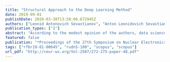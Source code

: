 ```yaml
---
title: "Structural Approach to the Deep Learning Method"
date: 2019-09-01
publishDate: 2020-03-30T13:58:06.672945Z
authors: ["Leonid Antonovich Sevastianov", "Anton Leonidovich Sevastianov", "Edik Artashevich Ayrjan", "Anna Vladislavovna Korolkova", "Dmitry Sergeevich Kulyabov", "Imrikh Pokorny"]
publication_types: ["1"]
abstract: "According to the modest opinion of the authors, data science, machine learning, neural networks are extremely relevant areas of science. Around them there was an expectation that attracted lovers of quick results. This does not detract from the importance and benefit of these areas of science. In the paper, the authors took an attempt to briefly describe their experience in organizing work with data analysis using neural networks and machine learning methods."
featured: false
publication: "*Proceedings of the 27th Symposium on Nuclear Electronics and Computing (NEC-2019)*"
tags: ["rfbr19-01-00645", "rudn5-100", "scopus", "scopus"]
url_pdf: "http://ceur-ws.org/Vol-2507/272-275-paper-48.pdf"
---
```


